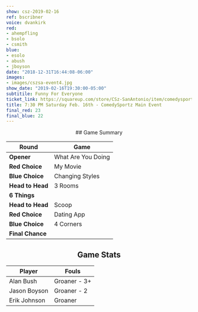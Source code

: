 ```yaml
---
show: csz-2019-02-16
ref: bscribner
voice: dvankirk
red:
- ahempfling
- bsolo
- csmith
blue:
- esolo
- abush
- jboyson
date: "2018-12-31T16:44:08-06:00"
images:
- images/cszsa-event4.jpg
show_date: "2019-02-16T19:30:00-05:00"
subtitile: Funny For Everyone
ticket_link: https://squareup.com/store/CSz-SanAntonio/item/comedysportz-saturday-night-21
title: 7:30 PM Saturday Feb. 16th - ComedySportz Main Event
final_red: 23
final_blue: 22
---
```


<center>
## Game Summary

| **Round** | **Game** |
|--------------|------|
| **Opener**       |What Are You Doing|
| **Red Choice**   |My Movie |
| **Blue Choice**  |Changing Styles   |
| **Head to Head** |3 Rooms     |
| **6 Things**     |      |
| **Head to Head** |Scoop      |
| **Red Choice**   |Dating App  |
| **Blue Choice**  |4 Corners    |
| **Final Chance** |    |

## Game Stats

| **Player** | **Fouls** |
|--------|-------|
|Alan Bush |Groaner - 3+|
|Jason Boyson   |Groaner - 2   |
|Erik Johnson   |Groaner   |

</center>
